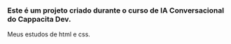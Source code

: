 
### Este é um projeto criado durante o curso de IA Conversacional do Cappacita Dev.

Meus estudos de html e css.